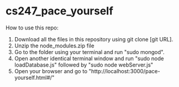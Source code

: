 # cs247_pace_yourself

How to use this repo:
1. Download all the files in this repository using git clone [git URL].
2. Unzip the node_modules.zip file
3. Go to the folder using your terminal and run "sudo mongod".
4. Open another identical terminal window and run "sudo node loadDatabase.js" followed by "sudo node webServer.js"
5. Open your browser and go to "http://localhost:3000/pace-yourself.html#/"

